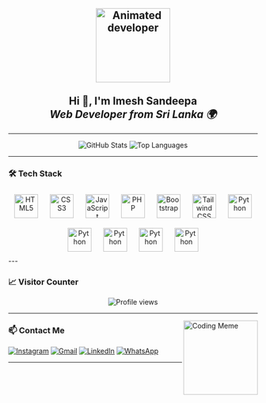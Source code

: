 <h2 align="center">
  <img src="https://raw.githubusercontent.com/7oSkaaa/7oSkaaa/main/Images/about_me.gif" height="150" alt="Animated developer" /><br><br>
  Hi 👋, I'm <strong>Imesh Sandeepa</strong><br />
  <em>Web Developer from Sri Lanka 🌍</em>
</h2>

---

<div align="center">

![GitHub Stats](https://github-readme-stats.vercel.app/api?username=imeshsan2008&show_icons=true&count_private=true&theme=dracula&hide_border=false)
![Top Languages](https://github-readme-stats.vercel.app/api/top-langs?username=imeshsan2008&layout=compact&langs_count=6&theme=dracula&hide_border=false)

</div>

---

### 🛠️ Tech Stack
<div align="center"> <img src="https://cdn.jsdelivr.net/gh/devicons/devicon/icons/html5/html5-original.svg" height="48" alt="HTML5" style="margin: 10px;" /> <img src="https://cdn.jsdelivr.net/gh/devicons/devicon/icons/css3/css3-original.svg" height="48" alt="CSS3" style="margin: 10px;" /> <img src="https://cdn.jsdelivr.net/gh/devicons/devicon/icons/javascript/javascript-original.svg" height="48" alt="JavaScript" style="margin: 10px;" /> <img src="https://cdn.jsdelivr.net/gh/devicons/devicon/icons/php/php-original.svg" height="48" alt="PHP" style="margin: 10px;" /> <img src="https://cdn.jsdelivr.net/gh/devicons/devicon/icons/bootstrap/bootstrap-original.svg" height="48" alt="Bootstrap" style="margin: 10px;" /> <img src="https://upload.wikimedia.org/wikipedia/commons/d/d5/Tailwind_CSS_Logo.svg" height="48" alt="Tailwind CSS" style="margin: 10px;" />


<img src="https://cdn.jsdelivr.net/gh/devicons/devicon/icons/python/python-original.svg" height="48" alt="Python" style="margin: 10px;" />
<img src="https://upload.wikimedia.org/wikipedia/commons/f/f1/CorelDraw_logo.svg" height="48" alt="Python" style="margin: 10px;" />

<img src="https://upload.wikimedia.org/wikipedia/commons/f/fb/Adobe_Illustrator_CC_icon.svg" height="48" alt="Python" style="margin: 10px;" />
<img src="https://upload.wikimedia.org/wikipedia/commons/a/af/Adobe_Photoshop_CC_icon.svg" height="48" alt="Python" style="margin: 10px;" />
<img src="https://imeshsan2008.github.io/assets/images/ligthroom.png" height="48" alt="Python" style="margin: 10px;" />

 </div>
---

### 📈 Visitor Counter

<div align="center">
  <img src="https://profile-counter.glitch.me/imeshsan2008/count.svg" alt="Profile views" />
</div>

---

<img align="right" src="https://i.imgflip.com/65efzo.gif" height="150" alt="Coding Meme" />

### 📫 Contact Me

<div align="left">

[![Instagram](https://img.shields.io/badge/Instagram-E4405F?style=for-the-badge&logo=instagram&logoColor=white)](https://www.instagram.com/imeshsan2008/)
[![Gmail](https://img.shields.io/badge/Gmail-D14836?style=for-the-badge&logo=gmail&logoColor=white)](mailto:imeshbota0@gmail.com)
[![LinkedIn](https://img.shields.io/badge/LinkedIn-0077B5?style=for-the-badge&logo=linkedin&logoColor=white)](https://www.linkedin.com/in/imeshsan2008/)
[![WhatsApp](https://img.shields.io/badge/WhatsApp-25D366?style=for-the-badge&logo=whatsapp&logoColor=white)](https://wa.me/94768902513?text=Hello%20from%20GitHub!)

</div>

---

<br clear="both" />
